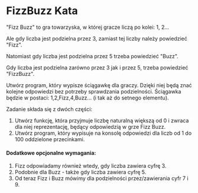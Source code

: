 FizzBuzz Kata
==================

"Fizz Buzz" to gra towarzyska, w której gracze liczą po kolei: 1, 2...

Ale gdy liczba jest podzielna przez 3, zamiast tej liczby należy powiedzieć "Fizz".

Natomiast gdy liczba jest podzielna przez 5 trzeba powiedzieć "Buzz".

Gdy liczba jest podzielna zarówno przez 3 jak i przez 5, trzeba powiedzieć "FizzBuzz".

Utwórz program, który wypisze ściągawkę dla graczy. Dzięki niej będą znać kolejne odpowiedzi bez potrzeby sprawdzania
podzielności. Ściągawka będzie w postaci: 1,2,Fizz,4,Buzz... (i tak aż do setnego elementu).

Zadanie składa się z dwóch części:

1. Utwórz funkcję, która przyjmuje liczbę naturalną większą od 0 i zwraca dla niej reprezentację, będący odpowiedzią
w grze Fizz Buzz.
2. Utwórz program, który wypisuje na konsolę odpowiedzi dla liczb od 1 do 100 oddzielone przecinkami.

#### Dodatkowe opcjonalne wymagania:

1. Fizz odpowiadamy również wtedy, gdy liczba zawiera cyfrę 3.
2. Podobnie dla Buzz - także gdy liczba zawiera cyfrę 5.
3. Od teraz Fizz i Buzz mówimy dla podzielności przez/zawierania cyfr 7 i 9. 
